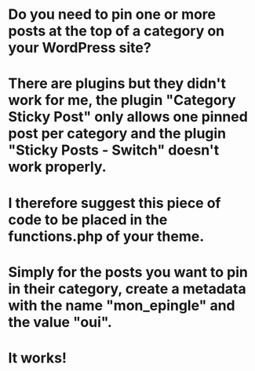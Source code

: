 # Do you need to pin one or more posts at the top of a category on your WordPress site?

# There are plugins but they didn't work for me, the plugin "Category Sticky Post" only allows one pinned post per category and the plugin "Sticky Posts - Switch" doesn't work properly.

# I therefore suggest this piece of code to be placed in the functions.php of your theme.

# Simply for the posts you want to pin in their category, create a metadata with the name "mon_epingle" and the value "oui".

# It works!

